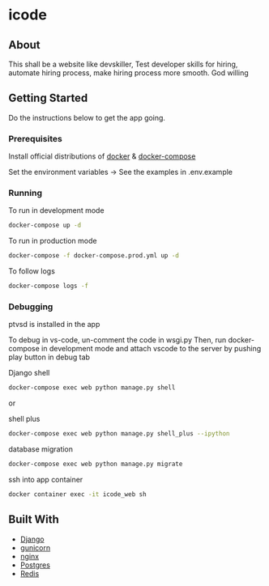 # icode

## About

This shall be a website like devskiller, Test developer skills for hiring, automate hiring process, make hiring process more smooth. God willing

## Getting Started

Do the instructions below to get the app going.

### Prerequisites

Install official distributions of [docker](https://docs.docker.com/install/) & [docker-compose](https://docs.docker.com/compose/install/)


Set the environment variables -> See the examples in .env.example

### Running

To run in development mode

```bash
docker-compose up -d
```

To run in production mode

```bash
docker-compose -f docker-compose.prod.yml up -d
```

To follow logs

```bash
docker-compose logs -f
```


### Debugging

ptvsd is installed in the app

To debug in vs-code, un-comment the code in wsgi.py 
Then, run docker-compose in development mode and attach vscode to the server by pushing play button in debug tab

Django shell
```bash
docker-compose exec web python manage.py shell
```
or

shell plus
```bash
docker-compose exec web python manage.py shell_plus --ipython
```

database migration
```bash
docker-compose exec web python manage.py migrate
```

ssh into app container
```bash
docker container exec -it icode_web sh
```

## Built With

* [Django](https://www.djangoproject.com/)
* [gunicorn](https://gunicorn.org/)
* [nginx](https://www.nginx.com/)
* [Postgres](https://www.postgresql.org/)
* [Redis](https://redis.io/)
